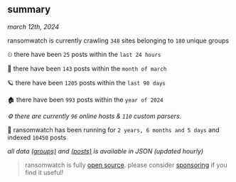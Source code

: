 
## summary
_march 12th, 2024_

ransomwatch is currently crawling `348` sites belonging to `180` unique groups

⏲ there have been `25` posts within the `last 24 hours`

🦈 there have been `143` posts within the `month of march`

🪐 there have been `1205` posts within the `last 90 days`

🏚 there have been `993` posts within the `year of 2024`

_⚙️ there are currently `96` online hosts & `110` custom parsers._

🦕 ransomwatch has been running for `2 years, 6 months and 5 days` and indexed `10450` posts

_all data  [(groups)](http://ransomwhat.telemetry.ltd/groups) and [(posts)](http://ransomwhat.telemetry.ltd/posts) is available in JSON (updated hourly)_

> ransomwatch is fully [open source](https://github.com/joshhighet/ransomwatch#ransomwatch--). please consider [sponsoring](https://github.com/sponsors/joshhighet) if you find it useful!
